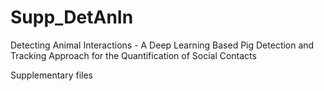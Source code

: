 # Supp_DetAnIn
Detecting Animal Interactions - A Deep Learning Based Pig Detection and Tracking Approach for the Quantification of Social Contacts

Supplementary files  
